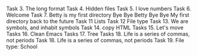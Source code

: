 Task 3. The long format
Task 4. Hidden files
Task 5. I love numbers
Task 6. Welcome
Task 7. Betty is my first directory
Bye Bye Betty
Bye Bye My first directory
back to the future
Task 11 Lists
Task 12 File type
Task 13. We are symbols, and inhabit symbols
Task 14. copy HTML
Tasks 15. Let's move
Tasks 16. Clean Emacs
Tasks 17. Tree
Tasks 18. Life is a series of commas, not periods
Task 18. Life is a series of commas, not periods
Task 19. File type: School
